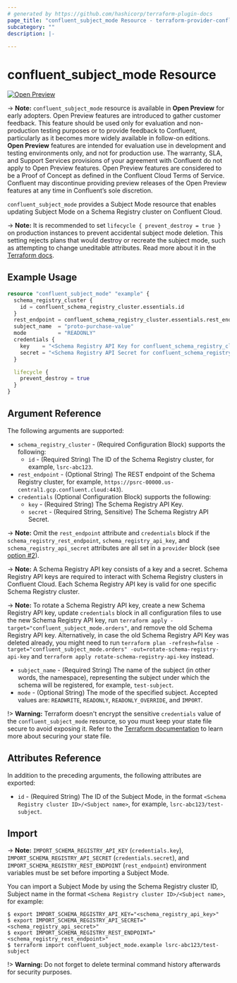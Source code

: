 ```yaml
---
# generated by https://github.com/hashicorp/terraform-plugin-docs
page_title: "confluent_subject_mode Resource - terraform-provider-confluent"
subcategory: ""
description: |-
  
---
```


# confluent_subject_mode Resource

[![Open Preview](https://img.shields.io/badge/Lifecycle%20Stage-Open%20Preview-%2300afba)](https://docs.confluent.io/cloud/current/api.html#section/Versioning/API-Lifecycle-Policy)

-> **Note:** `confluent_subject_mode` resource is available in **Open Preview** for early adopters. Open Preview features are introduced to gather customer feedback. This feature should be used only for evaluation and non-production testing purposes or to provide feedback to Confluent, particularly as it becomes more widely available in follow-on editions.  
**Open Preview** features are intended for evaluation use in development and testing environments only, and not for production use. The warranty, SLA, and Support Services provisions of your agreement with Confluent do not apply to Open Preview features. Open Preview features are considered to be a Proof of Concept as defined in the Confluent Cloud Terms of Service. Confluent may discontinue providing preview releases of the Open Preview features at any time in Confluent’s sole discretion.

`confluent_subject_mode` provides a Subject Mode resource that enables updating Subject Mode on a Schema Registry cluster on Confluent Cloud.

-> **Note:** It is recommended to set `lifecycle { prevent_destroy = true }` on production instances to prevent accidental subject mode deletion. This setting rejects plans that would destroy or recreate the subject mode, such as attempting to change uneditable attributes. Read more about it in the [Terraform docs](https://www.terraform.io/language/meta-arguments/lifecycle#prevent_destroy).

## Example Usage

```terraform
resource "confluent_subject_mode" "example" {
  schema_registry_cluster {
    id = confluent_schema_registry_cluster.essentials.id
  }
  rest_endpoint = confluent_schema_registry_cluster.essentials.rest_endpoint
  subject_name  = "proto-purchase-value"
  mode          = "READONLY"
  credentials {
    key    = "<Schema Registry API Key for confluent_schema_registry_cluster.essentials>"
    secret = "<Schema Registry API Secret for confluent_schema_registry_cluster.essentials>"
  }

  lifecycle {
    prevent_destroy = true
  }
}
```

<!-- schema generated by tfplugindocs -->
## Argument Reference

The following arguments are supported:

- `schema_registry_cluster` - (Required Configuration Block) supports the following:
    - `id` - (Required String) The ID of the Schema Registry cluster, for example, `lsrc-abc123`.
- `rest_endpoint` - (Optional String) The REST endpoint of the Schema Registry cluster, for example, `https://psrc-00000.us-central1.gcp.confluent.cloud:443`).
- `credentials` (Optional Configuration Block) supports the following:
    - `key` - (Required String) The Schema Registry API Key.
    - `secret` - (Required String, Sensitive) The Schema Registry API Secret.

-> **Note:** Omit the `rest_endpoint` attribute and `credentials` block if the `schema_registry_rest_endpoint`, `schema_registry_api_key`, and `schema_registry_api_secret` attributes are all set in a `provider` block (see [option #2](https://registry.terraform.io/providers/confluentinc/confluent/latest/docs#example-usage)).

-> **Note:** A Schema Registry API key consists of a key and a secret. Schema Registry API keys are required to interact with Schema Registry clusters in Confluent Cloud. Each Schema Registry API key is valid for one specific Schema Registry cluster.

-> **Note:** To rotate a Schema Registry API key, create a new Schema Registry API key, update `credentials` block in all configuration files to use the new Schema Registry API key, run `terraform apply -target="confluent_subject_mode.orders"`, and remove the old Schema Registry API key. Alternatively, in case the old Schema Registry API Key was deleted already, you might need to run `terraform plan -refresh=false -target="confluent_subject_mode.orders" -out=rotate-schema-registry-api-key` and `terraform apply rotate-schema-registry-api-key` instead.

- `subject_name` - (Required String) The name of the subject (in other words, the namespace), representing the subject under which the schema will be registered, for example, `test-subject`.
- `mode` - (Optional String) The mode of the specified subject. Accepted values are: `READWRITE`, `READONLY`, `READONLY_OVERRIDE`, and `IMPORT`.

!> **Warning:** Terraform doesn't encrypt the sensitive `credentials` value of the `confluent_subject_mode` resource, so you must keep your state file secure to avoid exposing it. Refer to the [Terraform documentation](https://www.terraform.io/docs/language/state/sensitive-data.html) to learn more about securing your state file.

## Attributes Reference

In addition to the preceding arguments, the following attributes are exported:

- `id` - (Required String) The ID of the Subject Mode, in the format `<Schema Registry cluster ID>/<Subject name>`, for example, `lsrc-abc123/test-subject`.

## Import

-> **Note:** `IMPORT_SCHEMA_REGISTRY_API_KEY` (`credentials.key`), `IMPORT_SCHEMA_REGISTRY_API_SECRET` (`credentials.secret`), and `IMPORT_SCHEMA_REGISTRY_REST_ENDPOINT` (`rest_endpoint`) environment variables must be set before importing a Subject Mode.

You can import a Subject Mode by using the Schema Registry cluster ID, Subject name in the format `<Schema Registry cluster ID>/<Subject name>`, for example:

```shell
$ export IMPORT_SCHEMA_REGISTRY_API_KEY="<schema_registry_api_key>"
$ export IMPORT_SCHEMA_REGISTRY_API_SECRET="<schema_registry_api_secret>"
$ export IMPORT_SCHEMA_REGISTRY_REST_ENDPOINT="<schema_registry_rest_endpoint>"
$ terraform import confluent_subject_mode.example lsrc-abc123/test-subject
```

!> **Warning:** Do not forget to delete terminal command history afterwards for security purposes.
